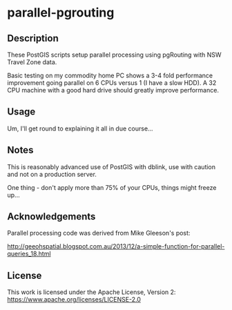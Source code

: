 # parallel-pgrouting

## Description

These PostGIS scripts setup parallel processing using pgRouting with NSW Travel Zone data.

Basic testing on my commodity home PC shows a 3-4 fold performance improvement going parallel on 6 CPUs versus 1 (I have a slow HDD). A 32 CPU machine with a good hard drive should greatly improve performance.

## Usage

Um, I'll get round to explaining it all in due course...

## Notes

This is reasonably advanced use of PostGIS with dblink, use with caution and not on a production server.

One thing - don't apply more than 75% of your CPUs, things might freeze up...

## Acknowledgements

Parallel processing code was derived from Mike Gleeson's post:

http://geeohspatial.blogspot.com.au/2013/12/a-simple-function-for-parallel-queries_18.html

## License

This work is licensed under the Apache License, Version 2: https://www.apache.org/licenses/LICENSE-2.0
